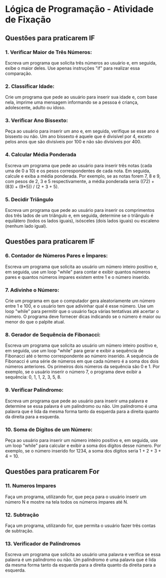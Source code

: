 # Lógica de Programação - Atividade de Fixação

## Questões para praticarem IF

### 1. Verificar Maior de Três Números:
Escreva um programa que solicita três números ao usuário e, em seguida, exibe o
maior deles. Use apenas instruções "if" para realizar essa comparação.

### 2. Classificar Idade:
Crie um programa que pede ao usuário para inserir sua idade e, com base nela,
imprime uma mensagem informando se a pessoa é criança, adolescente, adulto ou
idoso.

### 3. Verificar Ano Bissexto:
Peça ao usuário para inserir um ano e, em seguida, verifique se esse ano é bissexto
ou não. Um ano bissexto é aquele que é divisível por 4, exceto pelos anos que são
divisíveis por 100 e não são divisíveis por 400.

### 4. Calcular Média Ponderada
Escreva um programa que pede ao usuário para inserir três notas (cada uma de 0 a 10) e os
pesos correspondentes de cada nota. Em seguida, calcule e exiba a média ponderada. Por
exemplo, se as notas forem 7, 8 e 9, com pesos de 2, 3 e 5 respectivamente, a média
ponderada seria ((72) + (83) + (9*5)) / (2 + 3 + 5).

### 5. Decidir Triângulo
Escreva um programa que pede ao usuário para inserir os comprimentos dos três
lados de um triângulo e, em seguida, determine se o triângulo é equilátero (todos os
lados iguais), isósceles (dois lados iguais) ou escaleno (nenhum lado igual).

## Questões para praticarem IF

### 6. Contador de Números Pares e Ímpares:
Escreva um programa que solicita ao usuário um número inteiro positivo e, em
seguida, use um loop "while" para contar e exibir quantos números pares e quantos
números ímpares existem entre 1 e o número inserido.

### 7. Adivinhe o Número:
Crie um programa em que o computador gera aleatoriamente um número entre 1 e 100, e o
usuário tem que adivinhar qual é esse número. Use um loop "while" para permitir que o
usuário faça várias tentativas até acertar o número. O programa deve fornecer dicas
indicando se o número é maior ou menor do que o palpite atual.

### 8. Gerador de Sequência de Fibonacci:
Escreva um programa que solicita ao usuário um número inteiro positivo e, em seguida, use
um loop "while" para gerar e exibir a sequência de Fibonacci até o termo correspondente ao
número inserido. A sequência de Fibonacci é uma série de números em que cada número é a
soma dos dois números anteriores. Os primeiros dois números da sequência são 0 e 1. Por
exemplo, se o usuário inserir o número 7, o programa deve exibir a sequência: 0, 1, 1, 2, 3,
5, 8.

### 9. Verificar Palíndromo:
Escreva um programa que pede ao usuário para inserir uma palavra e determine se essa
palavra é um palíndromo ou não. Um palíndromo é uma palavra que é lida da mesma forma
tanto da esquerda para a direita quanto da direita para a esquerda.

### 10. Soma de Dígitos de um Número:
Peça ao usuário para inserir um número inteiro positivo e, em seguida, use um loop "while"
para calcular e exibir a soma dos dígitos desse número. Por exemplo, se o número inserido
for 1234, a soma dos dígitos seria 1 + 2 + 3 + 4 = 10.

## Questões para praticarem For

### 11. Numeros Impares
Faça um programa, utilizando for, que peça para o usuário inserir um número N e mostre na
tela todos os números ímpares até N.

### 12. Subtração
Faça um programa, utilizando for, que permita o usuário fazer três contas de subtração.

### 13. Verificador de Palíndromos
Escreva um programa que solicita ao usuário uma palavra e verifica se essa palavra é um
palíndromo ou não. Um palíndromo é uma palavra que é lida da mesma forma tanto da esquerda
para a direita quanto da direita para a esquerda.